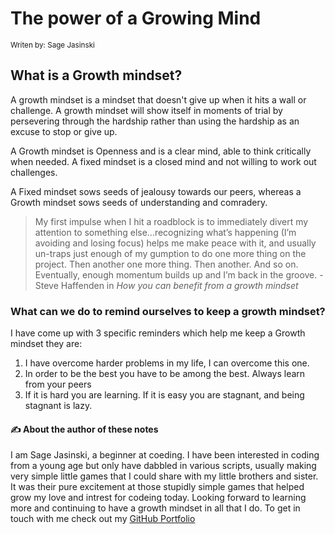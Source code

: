 # The power of a Growing Mind

<sub> Writen by: Sage Jasinski </sub>

## What is a Growth mindset?

  A growth mindset is a mindset that doesn't give up when it hits a wall or challenge. A growth mindset will show itself in moments of trial by persevering through the hardship rather than using the hardship as an excuse to stop or give up.
  
  A Growth mindset is Openness and is a clear mind, able to think critically when needed. A fixed mindset is a closed mind and not willing to work out challenges.
  
  A Fixed mindset sows seeds of jealousy towards our peers, whereas a Growth mindset sows seeds of understanding and comradery.
  
> My first impulse when I hit a roadblock is to immediately divert my attention to something else...recognizing what’s happening (I’m avoiding and losing focus) helps me make peace with it, and usually un-traps just enough of my gumption to do one more thing on the project. Then another one more thing. Then another. And so on. Eventually, enough momentum builds up and I’m back in the groove. - Steve Haffenden in *How you can benefit from a growth mindset*

### What can we do to remind ourselves to keep a growth mindset?

I have come up with 3 specific reminders which help me keep a Growth mindset
they are:

1. I have overcome harder problems in my life, I can overcome this one.
2. In order to be the best you have to be among the best. Always learn from your peers
3. If it is hard you are learning. If it is easy you are stagnant, and being stagnant is lazy.

#### :writing_hand: About the author of these notes

I am Sage Jasinski, a beginner at coeding. I have been interested in coding from a young age but only have dabbled in various scripts, usually making very simple little games that I could share with my little brothers and sister. It was their pure excitement at those stupidly simple games that helped grow my love and intrest for codeing today. Looking forward to learning more and continuing to have a growth mindset in all that I do. To get in touch with me check out my [GitHub Portfolio](https://github.com/SageJasinski)

